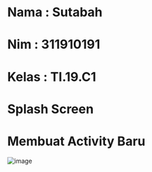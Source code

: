 # Nama  : Sutabah
# Nim   : 311910191
# Kelas : TI.19.C1
# Splash Screen


# Membuat Activity Baru
![image](https://user-images.githubusercontent.com/81844622/175813399-82f327c3-fbb6-4a32-a89c-f2cff27787b8.png)


# 

